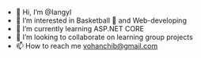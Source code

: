 - 👋 Hi, I’m @Iangyl
- 👀 I’m interested in Basketball 🏀 and Web-developing
- 🌱 I’m currently learning ASP.NET CORE
- 💞️ I’m looking to collaborate on learning group projects
- 📫 How to reach me vohanchib@gmail.com

<!---
Iangyl/Iangyl is a ✨ special ✨ repository because its `README.md` (this file) appears on your GitHub profile.
You can click the Preview link to take a look at your changes.
--->
